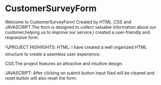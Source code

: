 # CustomerSurveyForm
Welcome to CustomerSurveyForm! Created by HTML ,CSS and JAVASCRIPT.The form is designed to collect valuable information about our customer,helping us to improve our service,I created a user-friendly and responsive form.

🔍PROJECT HIGHlIGHTS:
HTML: I have created a well organized HTML structure to create a seamless user experience.

CSS:The project features an attractive and intuitive design.

JAVASCRIPT: After clicking on submit button input filed will be cleared and reset button will also reset the form.




